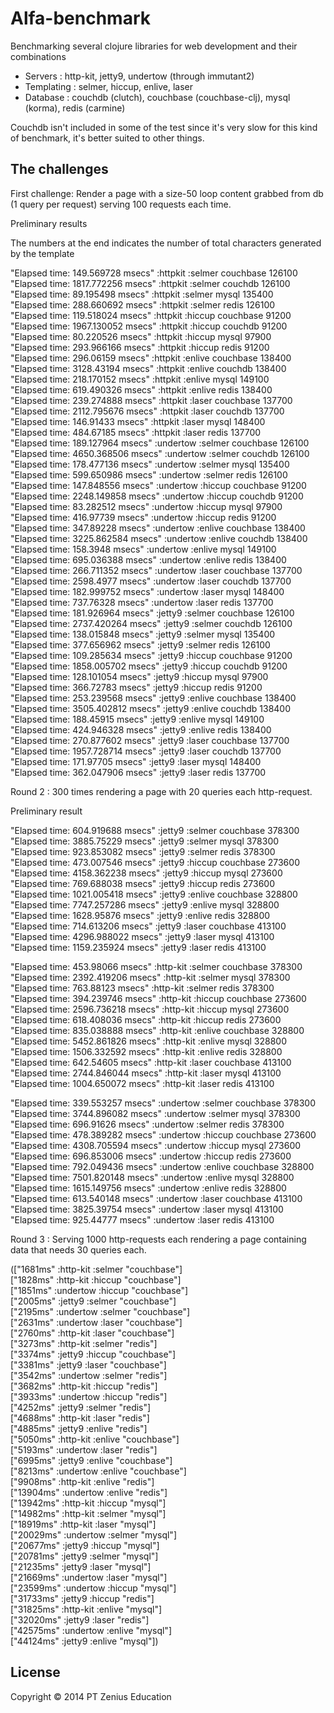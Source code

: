 # Alfa-benchmark

Benchmarking several clojure libraries for web development and their combinations  
- Servers : http-kit, jetty9, undertow (through immutant2)  
- Templating : selmer, hiccup, enlive, laser  
- Database : couchdb (clutch), couchbase (couchbase-clj), mysql (korma), redis (carmine)  

Couchdb isn't included in some of the test since it's very slow for this kind of benchmark, it's better suited to other things.

## The challenges

First challenge: Render a page with a size-50 loop content grabbed from db (1 query per request) serving 100 requests each time.  

Preliminary results  

The numbers at the end indicates the number of total characters generated by the template  

"Elapsed time: 149.569728 msecs"
:httpkit :selmer couchbase 126100  
"Elapsed time: 1817.772256 msecs"
:httpkit :selmer couchdb 126100  
"Elapsed time: 89.195498 msecs"
:httpkit :selmer mysql 135400  
"Elapsed time: 288.660692 msecs"
:httpkit :selmer redis 126100  
"Elapsed time: 119.518024 msecs"
:httpkit :hiccup couchbase 91200  
"Elapsed time: 1967.130052 msecs"
:httpkit :hiccup couchdb 91200  
"Elapsed time: 80.220526 msecs"
:httpkit :hiccup mysql 97900  
"Elapsed time: 293.966166 msecs"
:httpkit :hiccup redis 91200  
"Elapsed time: 296.06159 msecs"
:httpkit :enlive couchbase 138400  
"Elapsed time: 3128.43194 msecs"
:httpkit :enlive couchdb 138400  
"Elapsed time: 218.170152 msecs"
:httpkit :enlive mysql 149100  
"Elapsed time: 619.490326 msecs"
:httpkit :enlive redis 138400  
"Elapsed time: 239.274888 msecs"
:httpkit :laser couchbase 137700  
"Elapsed time: 2112.795676 msecs"
:httpkit :laser couchdb 137700  
"Elapsed time: 146.91433 msecs"
:httpkit :laser mysql 148400  
"Elapsed time: 484.67185 msecs"
:httpkit :laser redis 137700  
"Elapsed time: 189.127964 msecs"
:undertow :selmer couchbase 126100  
"Elapsed time: 4650.368506 msecs"
:undertow :selmer couchdb 126100  
"Elapsed time: 178.477136 msecs"
:undertow :selmer mysql 135400  
"Elapsed time: 599.650986 msecs"
:undertow :selmer redis 126100  
"Elapsed time: 147.848556 msecs"
:undertow :hiccup couchbase 91200  
"Elapsed time: 2248.149858 msecs"
:undertow :hiccup couchdb 91200  
"Elapsed time: 83.282512 msecs"
:undertow :hiccup mysql 97900  
"Elapsed time: 416.97739 msecs"
:undertow :hiccup redis 91200  
"Elapsed time: 347.89228 msecs"
:undertow :enlive couchbase 138400  
"Elapsed time: 3225.862584 msecs"
:undertow :enlive couchdb 138400  
"Elapsed time: 158.3948 msecs"
:undertow :enlive mysql 149100  
"Elapsed time: 695.036388 msecs"
:undertow :enlive redis 138400  
"Elapsed time: 266.711352 msecs"
:undertow :laser couchbase 137700  
"Elapsed time: 2598.4977 msecs"
:undertow :laser couchdb 137700  
"Elapsed time: 182.999752 msecs"
:undertow :laser mysql 148400  
"Elapsed time: 737.76328 msecs"
:undertow :laser redis 137700  
"Elapsed time: 181.926964 msecs"
:jetty9 :selmer couchbase 126100  
"Elapsed time: 2737.420264 msecs"
:jetty9 :selmer couchdb 126100  
"Elapsed time: 138.015848 msecs"
:jetty9 :selmer mysql 135400  
"Elapsed time: 377.656962 msecs"
:jetty9 :selmer redis 126100  
"Elapsed time: 109.285634 msecs"
:jetty9 :hiccup couchbase 91200  
"Elapsed time: 1858.005702 msecs"
:jetty9 :hiccup couchdb 91200  
"Elapsed time: 128.101054 msecs"
:jetty9 :hiccup mysql 97900  
"Elapsed time: 366.72783 msecs"
:jetty9 :hiccup redis 91200  
"Elapsed time: 253.239568 msecs"
:jetty9 :enlive couchbase 138400  
"Elapsed time: 3505.402812 msecs"
:jetty9 :enlive couchdb 138400  
"Elapsed time: 188.45915 msecs"
:jetty9 :enlive mysql 149100  
"Elapsed time: 424.946328 msecs"
:jetty9 :enlive redis 138400  
"Elapsed time: 270.877602 msecs"
:jetty9 :laser couchbase 137700  
"Elapsed time: 1957.728714 msecs"
:jetty9 :laser couchdb 137700  
"Elapsed time: 171.97705 msecs"
:jetty9 :laser mysql 148400  
"Elapsed time: 362.047906 msecs"
:jetty9 :laser redis 137700  
  
Round 2 : 300 times rendering a page with 20 queries each http-request.  
  
Preliminary result   

"Elapsed time: 604.919688 msecs"
:jetty9 :selmer couchbase 378300  
"Elapsed time: 3885.75229 msecs"
:jetty9 :selmer mysql 378300  
"Elapsed time: 923.853082 msecs"
:jetty9 :selmer redis 378300  
"Elapsed time: 473.007546 msecs"
:jetty9 :hiccup couchbase 273600  
"Elapsed time: 4158.362238 msecs"
:jetty9 :hiccup mysql 273600  
"Elapsed time: 769.688038 msecs"
:jetty9 :hiccup redis 273600  
"Elapsed time: 1021.005418 msecs"
:jetty9 :enlive couchbase 328800  
"Elapsed time: 7747.257286 msecs"
:jetty9 :enlive mysql 328800  
"Elapsed time: 1628.95876 msecs"
:jetty9 :enlive redis 328800  
"Elapsed time: 714.613206 msecs"
:jetty9 :laser couchbase 413100  
"Elapsed time: 4296.988022 msecs"
:jetty9 :laser mysql 413100  
"Elapsed time: 1159.235924 msecs"
:jetty9 :laser redis 413100  

"Elapsed time: 453.98066 msecs"
:http-kit :selmer couchbase 378300  
"Elapsed time: 2392.419206 msecs"
:http-kit :selmer mysql 378300  
"Elapsed time: 763.88123 msecs"
:http-kit :selmer redis 378300  
"Elapsed time: 394.239746 msecs"
:http-kit :hiccup couchbase 273600  
"Elapsed time: 2596.736218 msecs"
:http-kit :hiccup mysql 273600  
"Elapsed time: 618.408036 msecs"
:http-kit :hiccup redis 273600  
"Elapsed time: 835.038888 msecs"
:http-kit :enlive couchbase 328800  
"Elapsed time: 5452.861826 msecs"
:http-kit :enlive mysql 328800  
"Elapsed time: 1506.332592 msecs"
:http-kit :enlive redis 328800  
"Elapsed time: 642.54605 msecs"
:http-kit :laser couchbase 413100  
"Elapsed time: 2744.846044 msecs"
:http-kit :laser mysql 413100  
"Elapsed time: 1004.650072 msecs"
:http-kit :laser redis 413100    
  
"Elapsed time: 339.553257 msecs"
:undertow :selmer couchbase 378300  
"Elapsed time: 3744.896082 msecs"
:undertow :selmer mysql 378300  
"Elapsed time: 696.91626 msecs"
:undertow :selmer redis 378300  
"Elapsed time: 478.389282 msecs"
:undertow :hiccup couchbase 273600  
"Elapsed time: 4308.705594 msecs"
:undertow :hiccup mysql 273600  
"Elapsed time: 696.853006 msecs"
:undertow :hiccup redis 273600  
"Elapsed time: 792.049436 msecs"
:undertow :enlive couchbase 328800  
"Elapsed time: 7501.820148 msecs"
:undertow :enlive mysql 328800  
"Elapsed time: 1615.149756 msecs"
:undertow :enlive redis 328800  
"Elapsed time: 613.540148 msecs"
:undertow :laser couchbase 413100  
"Elapsed time: 3825.39754 msecs"
:undertow :laser mysql 413100  
"Elapsed time: 925.44777 msecs"
:undertow :laser redis 413100   

Round 3 : Serving 1000 http-requests each rendering a page containing data that needs 30 queries each.  

(["1681ms" :http-kit :selmer "couchbase"]  
 ["1828ms" :http-kit :hiccup "couchbase"]  
 ["1851ms" :undertow :hiccup "couchbase"]  
 ["2005ms" :jetty9 :selmer "couchbase"]  
 ["2195ms" :undertow :selmer "couchbase"]  
 ["2631ms" :undertow :laser "couchbase"]  
 ["2760ms" :http-kit :laser "couchbase"]  
 ["3273ms" :http-kit :selmer "redis"]  
 ["3374ms" :jetty9 :hiccup "couchbase"]  
 ["3381ms" :jetty9 :laser "couchbase"]  
 ["3542ms" :undertow :selmer "redis"]  
 ["3682ms" :http-kit :hiccup "redis"]  
 ["3933ms" :undertow :hiccup "redis"]  
 ["4252ms" :jetty9 :selmer "redis"]  
 ["4688ms" :http-kit :laser "redis"]  
 ["4885ms" :jetty9 :enlive "redis"]  
 ["5050ms" :http-kit :enlive "couchbase"]  
 ["5193ms" :undertow :laser "redis"]  
 ["6995ms" :jetty9 :enlive "couchbase"]  
 ["8213ms" :undertow :enlive "couchbase"]  
 ["9908ms" :http-kit :enlive "redis"]  
 ["13904ms" :undertow :enlive "redis"]  
 ["13942ms" :http-kit :hiccup "mysql"]  
 ["14982ms" :http-kit :selmer "mysql"]  
 ["18919ms" :http-kit :laser "mysql"]  
 ["20029ms" :undertow :selmer "mysql"]  
 ["20677ms" :jetty9 :hiccup "mysql"]  
 ["20781ms" :jetty9 :selmer "mysql"]  
 ["21235ms" :jetty9 :laser "mysql"]  
 ["21669ms" :undertow :laser "mysql"]  
 ["23599ms" :undertow :hiccup "mysql"]  
 ["31733ms" :jetty9 :hiccup "redis"]  
 ["31825ms" :http-kit :enlive "mysql"]  
 ["32020ms" :jetty9 :laser "redis"]  
 ["42575ms" :undertow :enlive "mysql"]  
 ["44124ms" :jetty9 :enlive "mysql"])  
  
## License

Copyright © 2014 PT Zenius Education

